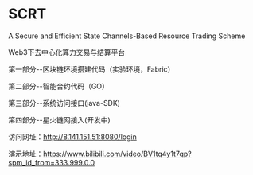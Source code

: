 # SCRT
A Secure and Efficient State Channels-Based Resource Trading Scheme

Web3下去中心化算力交易与结算平台

第一部分--区块链环境搭建代码（实验环境，Fabric）

第二部分--智能合约代码（GO）

第三部分--系统访问接口(java-SDK)

第四部分--星火链网接入(开发中)

访问网址：http://8.141.151.51:8080/login

演示地址：https://www.bilibili.com/video/BV1tq4y1t7qp?spm_id_from=333.999.0.0



